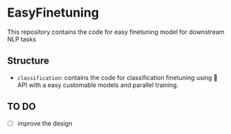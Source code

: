 # EasyFinetuning
This repository contains the code for easy finetuning model for downstream NLP tasks

## Structure
- `classification`: contains the code for classification finetuning using 🤗 API with a easy customable models and parallel training.

## TO DO
- [ ] improve the design
